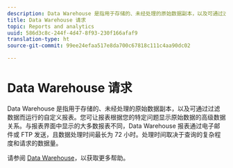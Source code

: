 ```yaml
---
description: Data Warehouse 是指用于存储的、未经处理的原始数据副本，以及可通过过滤数据而运行的自定义报表。您可让报表根据您的特定问题显示原始数据的高级数据关系。与报表界面中显示的大多数报表不同，Data Warehouse 报表通过电子邮件或 FTP 发送，且数据处理时间最长为 72 小时。处理时间取决于查询的复杂程度和请求的数据量。
title: Data Warehouse 请求
topic: Reports and analytics
uuid: 586d3c8c-244f-4d47-8f93-230f166afaf9
translation-type: ht
source-git-commit: 99ee24efaa517e8da700c67818c111c4aa90dc02

---
```



# Data Warehouse 请求

Data Warehouse 是指用于存储的、未经处理的原始数据副本，以及可通过过滤数据而运行的自定义报表。您可让报表根据您的特定问题显示原始数据的高级数据关系。与报表界面中显示的大多数报表不同，Data Warehouse 报表通过电子邮件或 FTP 发送，且数据处理时间最长为 72 小时。处理时间取决于查询的复杂程度和请求的数据量。

<!-- I edited this link so it doesn't point to marketing.adobe.com. Please check -Bob -->

请参阅 [Data Warehouse](/help/export/data-warehouse/data-warehouse.md)，以获取更多帮助。

